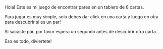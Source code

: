 Hola! Este es mi juego de encontrar pares en un tablero de 8 cartas.

Para jugar es muy simple, solo debes dar click en una carta y luego en otra para descubrir si es un par!

Si sacaste par, por favor espera un segundo antes de descubrir otra carta.

Eso es todo, diviertete!
